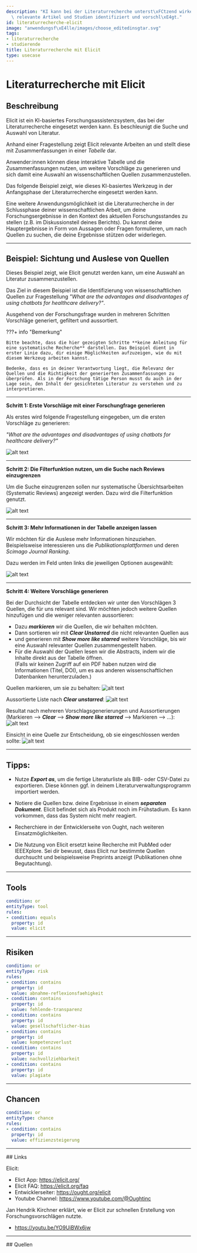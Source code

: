 ```yaml
---
description: "KI kann bei der Literaturrecherche unterst\xFCtzend wirken, indem sie\
  \ relevante Artikel und Studien identifiziert und vorschl\xE4gt."
id: literaturrecherche-elicit
image: "anwendungsf\xE4lle/images/choose_editedinsgtar.svg"
tags:
- literaturrecherche
- studierende
title: Literaturrecherche mit Elicit
type: usecase
---
```



# Literaturrecherche mit Elicit

## Beschreibung

Elicit ist ein KI-basiertes Forschungsassistenzsystem, das bei der Literaturrecherche eingesetzt werden kann. Es beschleunigt die Suche und Auswahl von Literatur. 

Anhand einer Fragestellung zeigt Elicit relevante Arbeiten an und stellt diese mit Zusammenfassungen in einer *Tabelle* dar.

Anwender:innen können diese interaktive Tabelle und die Zusammenfassungen nutzen, um weitere Vorschläge zu generieren und sich damit eine Auswahl an wissenschaftlichen Quellen zusammenzustellen. 

Das folgende Beispiel zeigt, wie dieses KI-basiertes Werkzeug in der Anfangsphase der Literaturrecherche eingesetzt werden kann. 

Eine weitere Anwendungsmöglichkeit ist die Literaturrecherche in der Schlussphase deiner wissenschaftlichen Arbeit, um deine Forschungsergebnisse in den Kontext des aktuellen Forschungsstandes zu stellen (z.B. im Diskussionsteil deines Berichts). Du kannst deine Hauptergebnisse in Form von Aussagen oder Fragen formulieren, um nach Quellen zu suchen, die deine Ergebnisse stützen oder widerlegen.


---

## Beispiel: Sichtung und Auslese von Quellen

Dieses Beispiel zeigt, wie Elicit genutzt werden kann, um eine Auswahl an Literatur zusammenzustellen.

Das Ziel in diesem Beispiel ist die Identifizierung von wissenschaftlichen Quellen zur Fragestellung *"What are the advantages and disadvantages of using chatbots for healthcare delivery?"*. 

Ausgehend von der Forschungsfrage wurden in mehreren Schritten Vorschläge generiert, gefiltert und aussortiert.

???+ info "Bemerkung"

    Bitte beachte, dass die hier gezeigten Schritte **keine Anleitung für eine systematische Recherche** darstellen. Das Beispiel dient in erster Linie dazu, dir einige Möglichkeiten aufzuzeigen, wie du mit diesem Werkzeug arbeiten kannst. 
    
    Bedenke, dass es in deiner Verantwortung liegt, die Relevanz der Quellen und die Richtigkeit der generierten Zusammenfassungen zu überprüfen. Als in der Forschung tätige Person musst du auch in der Lage sein, den Inhalt der gesichteten Literatur zu verstehen und zu interpretieren.

---


**Schritt 1: Erste Vorschläge mit einer Forschungfrage generieren**


Als erstes wird folgende Fragestellung eingegeben, um die ersten Vorschläge zu generieren:

*"What are the advantages and disadvantages of using chatbots for healthcare delivery?"* 

<!--
![alt text](../anwendungsfälle/images/elicit-recherche/elicit-recherche-1-frage.png){: style="width:500px"}
-->
![alt text](../anwendungsfälle/images/elicit-recherche/elicit-recherche-1-frage.png)

---

**Schritt 2: Die Filterfunktion nutzen, um die Suche nach Reviews einzugrenzen**

Um die Suche einzugrenzen sollen nur systematische Übersichtsarbeiten (Systematic Reviews) angezeigt werden. Dazu wird die Filterfunktion genutzt.

![alt text](../anwendungsfälle/images/elicit-recherche/elicit-recherche-3-filterforreviews.png)

---

**Schritt 3: Mehr Informationen in der Tabelle anzeigen lassen**

Wir möchten für die Auslese mehr Informationen hinzuziehen. Beispielsweise interessieren uns die *Publikationsplattformen* und deren *Scimago Journal Ranking*.

Dazu werden im Feld unten links die jeweiligen Optionen ausgewählt:

![alt text](../anwendungsfälle/images/elicit-recherche/elicit-recherche-5-generatemoreinfo.png)

---

**Schritt 4: Weitere Vorschläge generieren**

Bei der Durchsicht der Tabelle entdecken wir unter den Vorschlägen 3 Quellen, die für uns relevant sind. Wir möchten jedoch weitere Quellen hinzufügen und die weniger relevanten aussortieren:  

- Dazu ***markieren*** wir die Quellen, die wir behalten möchten.
- Dann sortieren wir mit ***Clear Unstarred*** die nicht relevanten Quellen aus
-  und generieren mit ***Show more like starred*** weitere Vorschläge, bis wir eine Auswahl relevanter Quellen zusammengestellt haben.
-  Für die Auswahl der Quellen lesen wir die Abstracts, indem wir die Inhalte direkt aus der Tabelle öffnen.<br> (Falls wir keinen Zugriff auf ein PDF haben nutzen wird die Informationen (Titel, DOI), um es aus anderen wissenschaftlichen Datenbanken herunterzuladen.)

Quellen markieren, um sie zu behalten:
![alt text](../anwendungsfälle/images/elicit-recherche/elicit-recherche-6a-markierenquellen.png)

Aussortierte Liste nach ***Clear unstarred***:
![alt text](../anwendungsfälle/images/elicit-recherche/elicit-recherche-6b-cleared.png)

Resultat nach mehreren Vorschlagsgenerierungen und Aussortierungen (Markieren --> ***Clear*** --> ***Show more like starred*** -->  Markieren --> ...):
![alt text](../anwendungsfälle/images/elicit-recherche/elicit-recherche-10-finalresult.png)

Einsicht in eine Quelle zur Entscheidung, ob sie eingeschlossen werden sollte:
![alt text](../anwendungsfälle/images/elicit-recherche/elicit-recherche-11-lookintoabstract.png)

---

## Tipps:

- Nutze ***Export as***, um die fertige Literaturliste als BIB- oder CSV-Datei zu exportieren. Diese können ggf. in deinem Literaturverwaltungsprogramm importiert werden.

- Notiere die Quellen bzw. deine Ergebnisse in einem ***separaten Dokument***. Elicit befindet sich als Produkt noch im Frühstadium. Es kann vorkommen, dass das System nicht mehr reagiert.

- Recherchiere in der Entwicklerseite von Ought, nach weiteren Einsatzmöglichkeiten.

- Die Nutzung von Elicit ersetzt keine Recherche mit PubMed oder IEEEXplore. Sei dir bewusst, dass Elicit nur bestimmte Quellen durchsucht und beispielsweise Preprints anzeigt (Publikationen ohne Begutachtung). 

---

## Tools 

```yaml
condition: or
entityType: tool
rules:
- condition: equals
  property: id
  value: elicit
```

---

## Risiken

```yaml
condition: or
entityType: risk
rules:
- condition: contains
  property: id
  value: abnahme-reflexionsfaehigkeit
- condition: contains
  property: id
  value: fehlende-transparenz
- condition: contains
  property: id
  value: gesellschaftlicher-bias
- condition: contains
  property: id
  value: kompetenzverlust
- condition: contains
  property: id
  value: nachvollziehbarkeit
- condition: contains
  property: id
  value: plagiate
```

---

## Chancen

```yaml
condition: or
entityType: chance
rules:
- condition: contains
  property: id
  value: effizienzsteigerung
```

---

## Links

Elicit:

- Elict App: https://elicit.org/
- Elicit FAQ: https://elicit.org/faq
- Entwicklerseiter: https://ought.org/elicit
- Youtube Channel: https://www.youtube.com/@Oughtinc

Jan Hendrik Kirchner erklärt, wie er Elicit zur schnellen Erstellung von Forschungsvorschlägen nutzte.

- https://youtu.be/YO9UiBWx6jw

---

## Quellen
